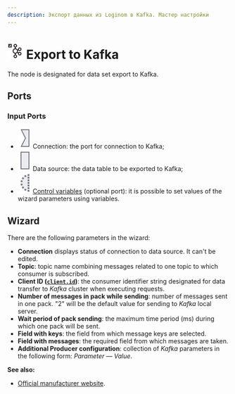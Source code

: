 ```yaml
---
description: Экспорт данных из Loginom в Kafka. Мастер настройки
---
```

# ![ ](./../../images/icons/common/data-sources/kafka-export_default.svg) Export to Kafka
The node is designated for data set export to Kafka.
## Ports
### Input Ports

* ![ ](./../../images/icons/app/node/ports/inputs/link_inactive.svg) Connection: the port for connection to Kafka;
* ![ ](./../../images/icons/app/node/ports/inputs/table_inactive.svg) Data source: the data table to be exported to Kafka;
* ![ ](./../../images/icons/app/node/ports/inputs-optional/variable_inactive.svg) [Control variables](./../../workflow/variables/control-variables.md) (optional port): it is possible to set values of the wizard parameters using variables.

## Wizard
There are the following parameters in the wizard:
* **Connection** displays status of connection to data source. It can't be edited.
* **Topic**: topic name combining messages related to one topic to which consumer is subscribed.
* **Client ID ([`client.id`](https://kafka.apache.org/documentation/#consumerconfigs_client.id))**: the consumer identifier string designated for data transfer to *Kafka* cluster when executing requests.
* **Number of messages in pack while sending**: number of messages sent in one pack. "2" will be the default value for sending to *Kafka* local server.
* **Wait period of pack sending**: the maximum time period (ms) during which one pack will be sent.
* **Field with keys**: the field from which message keys are selected.
* **Field with messages**: the required field from which messages are taken.
* **Additional Producer configuration**: collection of *Kafka* parameters in the following form: *Parameter — Value*.

**See also:**
* [Official manufacturer website](https://kafka.apache.org/documentation/).
